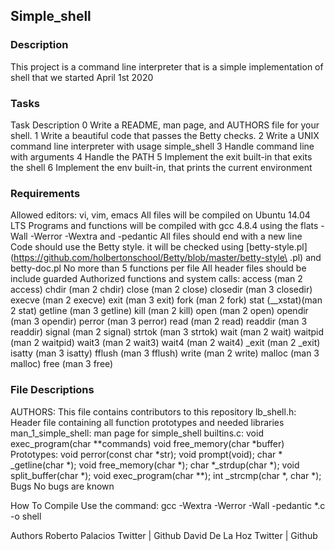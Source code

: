 ## Simple_shell
### Description
This project is a command line interpreter that is a simple implementation of
shell that we started April 1st 2020

### Tasks
Task	Description
0	Write a README, man page, and AUTHORS file for your shell.
1	Write a beautiful code that passes the Betty checks.
2	Write a UNIX command line interpreter with usage simple_shell
3	Handle command line with arguments
4	Handle the PATH
5	Implement the exit built-in that exits the shell
6	Implement the env built-in, that prints the current environment

### Requirements
Allowed editors: vi, vim, emacs
All files will be compiled on Ubuntu 14.04 LTS
Programs and functions will be compiled with gcc 4.8.4 using the flats -Wall -Werror -Wextra and -pedantic
All files should end with a new line
Code should use the Betty style. it will be checked using [betty-style.pl](https://github.com/holbertonschool/Betty/blob/master/betty-style\ .pl) and betty-doc.pl
No more than 5 functions per file
All header files should be include guarded
Authorized functions and system calls:
access (man 2 access)
chdir (man 2 chdir)
close (man 2 close)
closedir (man 3 closedir)
execve (man 2 execve)
exit (man 3 exit)
fork (man 2 fork)
stat (__xstat)(man 2 stat)
getline (man 3 getline)
kill (man 2 kill)
open (man 2 open)
opendir (man 3 opendir)
perror (man 3 perror)
read (man 2 read)
readdir (man 3 readdir)
signal (man 2 signal)
strtok (man 3 strtok)
wait (man 2 wait)
waitpid (man 2 waitpid)
wait3 (man 2 wait3)
wait4 (man 2 wait4)
_exit (man 2 _exit)
isatty (man 3 isatty)
fflush (man 3 fflush)
write (man 2 write)
malloc (man 3 malloc)
free (man 3 free)

### File Descriptions
AUTHORS: This file contains contributors to this repository
lb_shell.h: Header file containing all function prototypes and needed libraries
man_1_simple_shell: man page for simple_shell
builtins.c:
void exec_program(char **commands)
void free_memory(char *buffer)
Prototypes:
void perror(const char *str);
void prompt(void);
char * _getline(char *);
void free_memory(char *);
char *_strdup(char *);
void split_buffer(char *);
void exec_program(char **);
int _strcmp(char *, char *);
Bugs
No bugs are known

How To Compile
Use the command: gcc -Wextra -Werror -Wall -pedantic *.c -o shell

Authors
Roberto Palacios Twitter | Github David De La Hoz Twitter | Github
